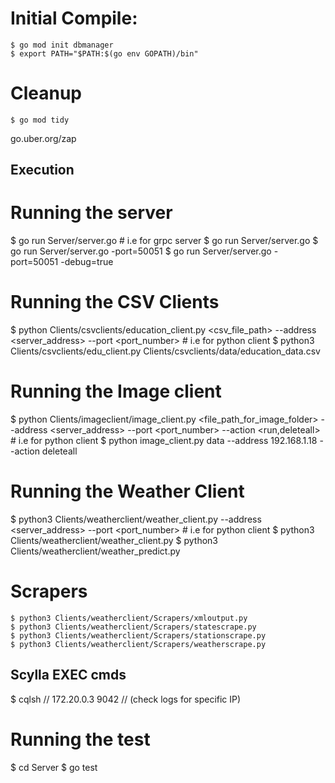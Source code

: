 # Initial Compile:
    $ go mod init dbmanager
    $ export PATH="$PATH:$(go env GOPATH)/bin"

# Cleanup
    $ go mod tidy
go.uber.org/zap
## Execution ##

# Running the server
$ go run Server/server.go <port> 
    # i.e for grpc server
    $ go run Server/server.go
    $ go run Server/server.go -port=50051
    $ go run Server/server.go -port=50051 -debug=true

# Running the CSV Clients
$ python Clients/csvclients/education_client.py <csv_file_path> --address <server_address> --port <port_number> <arg>
    # i.e for python client
    $ python3 Clients/csvclients/edu_client.py Clients/csvclients/data/education_data.csv

# Running the Image client
$ python Clients/imageclient/image_client.py <file_path_for_image_folder> --address <server_address> --port <port_number> <arg> --action <run,deleteall>
    # i.e for python client
    $ python image_client.py data --address 192.168.1.18 --action deleteall

# Running the Weather Client
$ python3 Clients/weatherclient/weather_client.py --address <server_address> --port <port_number> <arg>
    # i.e for python client
    $ python3 Clients/weatherclient/weather_client.py 
    $ python3 Clients/weatherclient/weather_predict.py 

# Scrapers
    $ python3 Clients/weatherclient/Scrapers/xmloutput.py
    $ python3 Clients/weatherclient/Scrapers/statescrape.py
    $ python3 Clients/weatherclient/Scrapers/stationscrape.py
    $ python3 Clients/weatherclient/Scrapers/weatherscrape.py

## Scylla EXEC cmds ##
 $ cqlsh // 172.20.0.3 9042 // (check logs for specific IP)

 # Running the test
 $ cd Server
 $ go test
